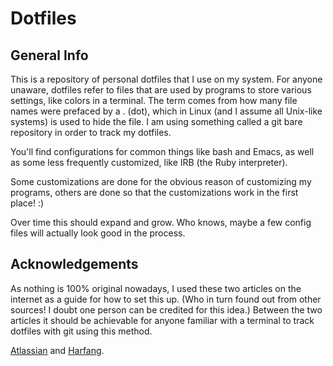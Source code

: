 # Dotfiles

## General Info
This is a repository of personal dotfiles that I use on my system. For anyone
unaware, dotfiles refer to files that are used by programs to store various settings,
like colors in a terminal. The term comes from how many file names were prefaced by a . (dot),
which in Linux (and I assume all Unix-like systems) is used to hide the file.
I am using something called a git bare repository in order to track my dotfiles.

You'll find configurations for common things like bash and Emacs,
as well as some less frequently customized, like IRB (the Ruby interpreter).

Some customizations are done for the obvious reason of customizing my programs, 
others are done so that the customizations work in the first place! :)

Over time this should expand and grow. Who knows, maybe a few
config files will actually look good in the process.

## Acknowledgements
As nothing is 100% original nowadays, I used these two articles on the internet as
a guide for how to set this up. (Who in turn found out from other sources! I doubt one person
can be credited for this idea.) Between the two articles it should be achievable for
anyone familiar with a terminal to track dotfiles with git using this method.

[Atlassian](https://www.atlassian.com/git/tutorials/dotfiles) and [Harfang](https://harfangk.github.io/2016/09/18/manage-dotfiles-with-a-git-bare-repository.html).